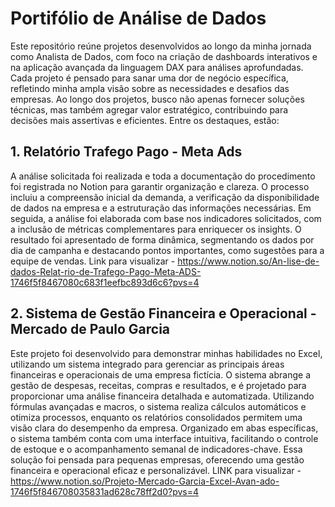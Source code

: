# Portifólio de Análise de Dados

Este repositório reúne projetos desenvolvidos ao longo da minha jornada como Analista de Dados, com foco na criação de dashboards interativos e na aplicação avançada da linguagem DAX para análises aprofundadas. Cada projeto é pensado para sanar uma dor de negócio específica, refletindo minha ampla visão sobre as necessidades e desafios das empresas. Ao longo dos projetos, busco não apenas fornecer soluções técnicas, mas também agregar valor estratégico, contribuindo para decisões mais assertivas e eficientes. Entre os destaques, estão:

## 1. Relatório Trafego Pago - Meta Ads
A análise solicitada foi realizada e toda a documentação do procedimento foi registrada no Notion para garantir organização e clareza. O processo incluiu a compreensão inicial da demanda, a verificação da disponibilidade de dados na empresa e a estruturação das informações necessárias. Em seguida, a análise foi elaborada com base nos indicadores solicitados, com a inclusão de métricas complementares para enriquecer os insights. O resultado foi apresentado de forma dinâmica, segmentando os dados por dia de campanha e destacando pontos importantes, como sugestões para a equipe de vendas. Link para visualizar -  https://www.notion.so/An-lise-de-dados-Relat-rio-de-Trafego-Pago-Meta-ADS-1746f5f8467080c683f1eefbc893d6c6?pvs=4

## 2. Sistema de Gestão Financeira e Operacional - Mercado de Paulo Garcia
Este projeto foi desenvolvido para demonstrar minhas habilidades no Excel, utilizando um sistema integrado para gerenciar as principais áreas financeiras e operacionais de uma empresa fictícia. O sistema abrange a gestão de despesas, receitas, compras e resultados, e é projetado para proporcionar uma análise financeira detalhada e automatizada. Utilizando fórmulas avançadas e macros, o sistema realiza cálculos automáticos e otimiza processos, enquanto os relatórios consolidados permitem uma visão clara do desempenho da empresa. Organizado em abas específicas, o sistema também conta com uma interface intuitiva, facilitando o controle de estoque e o acompanhamento semanal de indicadores-chave. Essa solução foi pensada para pequenas empresas, oferecendo uma gestão financeira e operacional eficaz e personalizável. LINK para visualizar - https://www.notion.so/Projeto-Mercado-Garcia-Excel-Avan-ado-1746f5f846708035831ad628c78ff2d0?pvs=4
